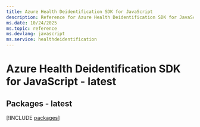 ```yaml
---
title: Azure Health Deidentification SDK for JavaScript
description: Reference for Azure Health Deidentification SDK for JavaScript
ms.date: 10/24/2025
ms.topic: reference
ms.devlang: javascript
ms.service: healthdeidentification
---
```

# Azure Health Deidentification SDK for JavaScript - latest
## Packages - latest
[!INCLUDE [packages](health-deidentification-index.md)]